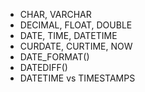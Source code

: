 - CHAR, VARCHAR
- DECIMAL, FLOAT, DOUBLE
- DATE, TIME, DATETIME
- CURDATE, CURTIME, NOW
- DATE_FORMAT()
- DATEDIFF()
- DATETIME vs TIMESTAMPS